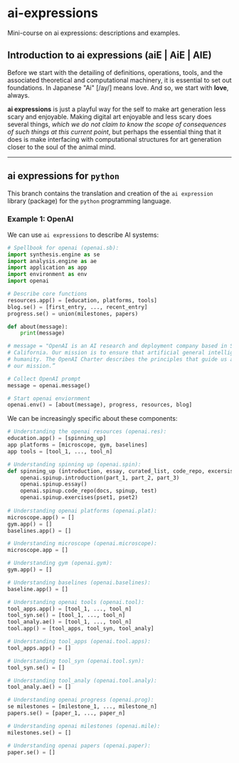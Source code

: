 # ai-expressions
Mini-course on ai expressions: descriptions and examples.

## Introduction to ai expressions (aiE | AiE | AIE)
Before we start with the detailing of definitions, operations, tools, and the associated theoretical and computational machinery, it is essential to set out foundations. In Japanese "Ai" [/ay/] means love. And so, we start with **love**, always.

**ai expressions** is just a playful way for the self to make art generation less scary and enjoyable. Making digital art enjoyable and less scary does several things, _which we do not claim to know the scope of consequences of such things at this current point_, but perhaps the essential thing that it does is make interfacing with computational structures for art generation closer to the soul of the animal mind. 

---
## ai expressions for `python`
This branch contains the translation and creation of the `ai expression` library (package) for the `python` programming language. 

### Example 1: OpenAI
We can use `ai expressions` to describe AI systems:

```python
# Spellbook for openai (openai.sb):
import synthesis.engine as se
import analysis.engine as ae
import application as app
import environment as env
import openai

# Describe core functions
resources.app() = [education, platforms, tools]
blog.se() = [first_entry, ..., recent_entry]
progress.se() = union(milestones, papers)

def about(message): 
	print(message)

# message = "OpenAI is an AI research and deployment company based in San Francisco,
# California. Our mission is to ensure that artificial general intelligence benefits all of
# humanity. The OpenAI Charter describes the principles that guide us as we execute on
# our mission.”

# Collect OpenAI prompt
message = openai.message()

# Start openai enviornment
openai.env() = [about(message), progress, resources, blog]
```

We can be increasingly specific about these components:

```python
# Understanding the openai resources (openai.res):
education.app() = [spinning_up]
app platforms = [microscope, gym, baselines]
app tools = [tool_1, ..., tool_n]

# Understanding spinning up (openai.spin):
def spinning_up (introduction, essay, curated_list, code_repo, excersises):
	openai.spinup.introduction(part_1, part_2, part_3)
	openai.spinup.essay()
	openai.spinup.code_repo(docs, spinup, test)
	openai.spinup.exercises(pset1, pset2) 
	
# Understanding openai platforms (openai.plat):
microscope.app() = []
gym.app() = []
baselines.app() = []

# Understanding microscope (openai.microscope):
microscope.app = []

# Understanding gym (openai.gym):
gym.app() = []

# Understanding baselines (openai.baselines):
baseline.app() = []

# Understanding openai tools (openai.tool):
tool_apps.app() = [tool_1, ..., tool_n]
tool_syn.se() = [tool_1, ..., tool_n]
tool_analy.ae() = [tool_1, ..., tool_n]
tool.app() = [tool_apps, tool_syn, tool_analy]

# Understanding tool_apps (openai.tool.apps):
tool_apps.app() = []

# Understanding tool_syn (openai.tool.syn):
tool_syn.se() = []

# Understanding tool_analy (openai.tool.analy):
tool_analy.ae() = []

# Understanding openai progress (openai.prog):
se milestones = [milestone_1, ..., milestone_n]
papers.se() = [paper_1, ..., paper_n]

# Understanding openai milestones (openai.mile): 
milestones.se() = []

# Understanding openai papers (openai.paper):
paper.se() = [] 
```
